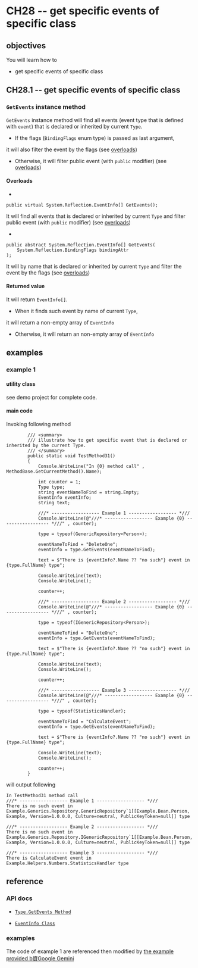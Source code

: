 # CH28 -- get specific events of specific class
## objectives
You will learn how to

+ get specific events of specific class

## CH28.1 -- get specific events of specific class
### `GetEvents` instance method
`GetEvents` instance method will find all events (event type that is defined with `event`) that is declared or inherited by current `Type`.

+ If the flags (`BindingFlags` enum type) is passed as last argument,

it will also filter the event by the flags (see [overloads](https://learn.microsoft.com/en-us/dotnet/api/system.type.getevents?view=net-8.0#system-type-getevents(system-reflection-bindingflags)))

+ Otherwise, it will filter public event (with `public` modifier) (see [overloads](https://learn.microsoft.com/en-us/dotnet/api/system.type.getevents?view=net-8.0#system-type-getevents))

#### Overloads

+ 

```
public virtual System.Reflection.EventInfo[] GetEvents();
```

It will find all events that is declared or inherited by current `Type` and filter public event (with `public` modifier) (see [overloads](https://learn.microsoft.com/en-us/dotnet/api/system.type.getevents?view=net-8.0#system-type-getevents))

+

```
public abstract System.Reflection.EventInfo[] GetEvents(
    System.Reflection.BindingFlags bindingAttr
);
```

It will by name that is declared or inherited by current `Type` and filter the event by the flags (see [overloads](https://learn.microsoft.com/en-us/dotnet/api/system.type.getevents?view=net-8.0#system-type-getevents(system-reflection-bindingflags)))

#### Returned value
It will return `EventInfo[]`.

+ When it finds such event by name of current `Type`, 

it will return a non-empty array of `EventInfo`

+ Otherwise, it will return an non-empty array of `EventInfo`

## examples
### example 1
#### utility class
see demo project for complete code.
#### main code
Invoking following method

```
        /// <summary>
        /// illustrate how to get specific event that is declared or inherited by the current Type.
        /// </summary>
        public static void TestMethod31()
        {
            Console.WriteLine("In {0} method call" , MethodBase.GetCurrentMethod().Name);

            int counter = 1;
            Type type;
            string eventNameToFind = string.Empty;
            EventInfo eventInfo;
            string text;

            ///* ------------------ Example 1 ------------------ *///
            Console.WriteLine(@"///* ------------------ Example {0} ------------------ *///" , counter);

            type = typeof(GenericRepository<Person>);

            eventNameToFind = "DeleteOne";
            eventInfo = type.GetEvents(eventNameToFind);

            text = $"There is {eventInfo?.Name ?? "no such"} event in {type.FullName} type";

            Console.WriteLine(text);
            Console.WriteLine();

            counter++;

            ///* ------------------ Example 2 ------------------ *///
            Console.WriteLine(@"///* ------------------ Example {0} ------------------ *///" , counter);

            type = typeof(IGenericRepository<Person>);

            eventNameToFind = "DeleteOne";
            eventInfo = type.GetEvents(eventNameToFind);

            text = $"There is {eventInfo?.Name ?? "no such"} event in {type.FullName} type";

            Console.WriteLine(text);
            Console.WriteLine();

            counter++;

            ///* ------------------ Example 3 ------------------ *///
            Console.WriteLine(@"///* ------------------ Example {0} ------------------ *///" , counter);

            type = typeof(StatisticsHandler);

            eventNameToFind = "CalculateEvent";
            eventInfo = type.GetEvents(eventNameToFind);

            text = $"There is {eventInfo?.Name ?? "no such"} event in {type.FullName} type";

            Console.WriteLine(text);
            Console.WriteLine();

            counter++;
        }
```

will output following

```
In TestMethod31 method call
///* ------------------ Example 1 ------------------ *///
There is no such event in Example.Generics.Repository.GenericRepository`1[[Example.Bean.Person, Example, Version=1.0.0.0, Culture=neutral, PublicKeyToken=null]] type

///* ------------------ Example 2 ------------------ *///
There is no such event in Example.Generics.Repository.IGenericRepository`1[[Example.Bean.Person, Example, Version=1.0.0.0, Culture=neutral, PublicKeyToken=null]] type

///* ------------------ Example 3 ------------------ *///
There is CalculateEvent event in Example.Helpers.Numbers.StatisticsHandler type

```

## reference
### API docs
+ [`Type.GetEvents Method`](https://learn.microsoft.com/en-us/dotnet/api/system.type.getevent?view=net-8.0)

+ [`EventInfo Class`](https://learn.microsoft.com/en-us/dotnet/api/system.reflection.eventinfo?view=net-8.0)

### examples
The code of example 1 are referenced then modified by [the example provided b資Google Gemini](https://g.co/gemini/share/040c487610c1)